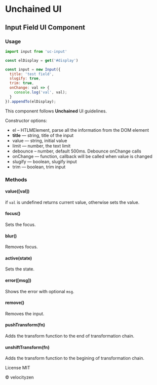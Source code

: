 # Unchained UI

## Input Field UI Component

### Usage

```js
import input from 'uc-input'

const elDisplay = get('#display')

const input = new Input({
  title: 'test field',
  slugify: true,
  trim: true,
  onChange: val => {
    console.log('val', val);
  }
}).appendTo(elDisplay);

```

This component follows **Unchained** UI guidelines.

Constructor options:

* el – HTLMElement, parse all the information from the DOM element
* **title** — string, title of the input
* value — string, initial value
* limit — number, the text limit
* debounce – number, default 500ms. Debounce onChange calls
* onChange — function, callback will be called when value is changed
* slugify — boolean, slugify input
* trim — boolean, trim input

### Methods

#### value([val])

if `val` is undefined returns current value, otherwise sets the value.

#### focus()

Sets the focus.

#### blur()

Removes focus.

#### active(state)

Sets the state.

#### error([msg])

Shows the error with optional `msg`.

#### remove()

Removes the input.

#### pushTransform(fn)

Adds the transform function to the end of transformation chain.

#### unshiftTransform(fn)

Adds the transform function to the begining of transformation chain.

License MIT

© velocityzen

